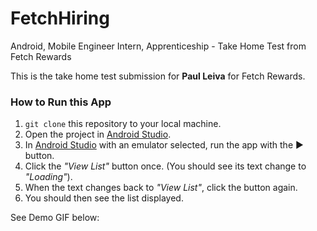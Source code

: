# FetchHiring
Android, Mobile Engineer Intern, Apprenticeship - Take Home Test from Fetch Rewards

This is the take home test submission for **Paul Leiva** for Fetch Rewards.

### How to Run this App
1. `git clone` this repository to your local machine.
2. Open the project in [Android Studio](https://developer.android.com/studio).
3. In [Android Studio](https://developer.android.com/studio) with an emulator selected, run the app with the ▶ button.
4. Click the <i>"View List"</i> button once. (You should see its text change to <i>"Loading"</i>).
5. When the text changes back to <i>"View List"</i>, click the button again.
6. You should then see the list displayed.

See Demo GIF below:
